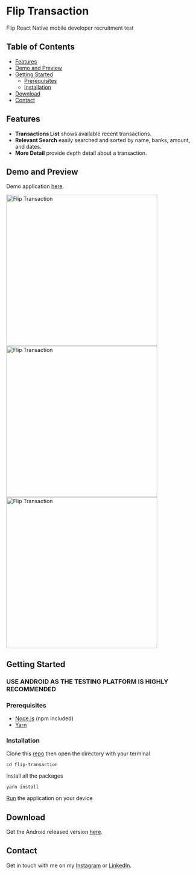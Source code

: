 # Flip Transaction
Flip React Native mobile developer recruitment test

## Table of Contents

* [Features](#features)
* [Demo and Preview](#demo-preview)
* [Getting Started](#getting-started)
  * [Prerequisites](#prerequisites)
  * [Installation](#installation)
* [Download](#download)
* [Contact](#contact)

<!-- FEATURES -->
## Features <a name="features"></a>
* **Transactions List** shows available recent transactions.
* **Relevant Search** easily searched and sorted by name, banks, amount, and dates.
* **More Detail** provide depth detail about a transaction.

<!-- DEMO AND PREVIEW -->
## Demo and Preview <a name="demo-preview"></a>
Demo application [here](https://drive.google.com/file/d/1hseYbF7vYoGsLFnPGs81Ae7WI1yH7L5q/view?usp=sharing).

<img src="https://user-images.githubusercontent.com/33638021/138618022-e474a235-94ca-4dfb-83df-9801eafba798.png" alt="Flip Transaction" height="400">
<img src="https://user-images.githubusercontent.com/33638021/138618027-2c8baf4e-b8c3-4cdd-b34a-81c27b690f00.png" alt="Flip Transaction" height="400">
<img src="https://user-images.githubusercontent.com/33638021/138618019-b8f2bd9b-f06c-42d1-ba4b-df7e9153b251.png" alt="Flip Transaction" height="400">

<!-- GETTING STARTED -->
## Getting Started <a name="getting-started"></a>
### USE ANDROID AS THE TESTING PLATFORM IS HIGHLY RECOMMENDED
### Prerequisites <a name="prerequisites"></a>
* [Node.js](https://nodejs.org/en/download/) (npm included)
* [Yarn](https://classic.yarnpkg.com/en/docs/getting-started)

### Installation <a name="installation"></a>
Clone this [repo](https://github.com/TaufanP/flip-transaction) then open the directory with your terminal
```
cd flip-transaction
```
Install all the packages
```
yarn install
```
[Run](https://reactnative.dev/docs/running-on-device) the application on your device

<!-- DOWNLOAD -->
## Download <a name="download"></a>
Get the Android released version [here](https://drive.google.com/file/d/1RejtuWtqo0qxEmoIDOg0haZFBl1jHw1H/view?usp=sharing).

<!-- CONTACT -->
## Contact <a name="contact"></a>
Get in touch with me on my [Instagram](https://www.instagram.com/profennador/) or [LinkedIn](https://www.linkedin.com/in/taufan-p/).
